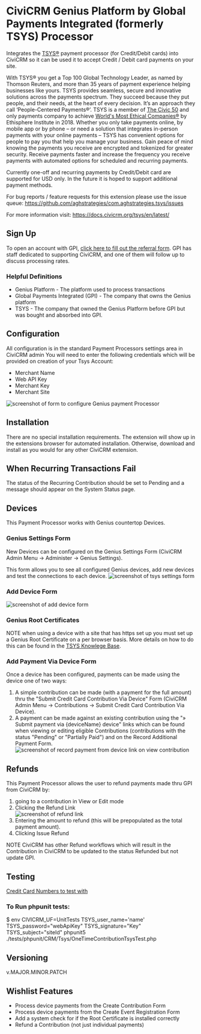 # CiviCRM Genius Platform by Global Payments Integrated (formerly TSYS) Processor

Integrates the [TSYS®](https://www.tsys.com/) payment processor (for Credit/Debit cards) into CiviCRM so it can be used it to accept Credit / Debit card payments on your site.

With TSYS® you get a Top 100 Global Technology Leader, as named by Thomson Reuters, and more than 35 years of payment experience helping businesses like yours. TSYS provides seamless, secure and innovative solutions across the payments spectrum. They succeed because they put people, and their needs, at the heart of every decision. It’s an approach they call ‘People-Centered Payments®’. TSYS is a member of [The Civic 50](https://www.pointsoflight.org/) and only payments company to achieve [World's Most Ethical Companies®](https://www.worldsmostethicalcompanies.com/honorees/) by Ethisphere Institute in 2018. Whether you only take payments online, by mobile app or by phone – or need a solution that integrates in-person payments with your online payments – TSYS has convenient options for people to pay you that help you manage your business.  Gain peace of mind knowing the payments you receive are encrypted and tokenized for greater security. Receive payments faster and increase the frequency you receive payments with automated options for scheduled and recurring payments.

Currently one-off and recurring payments by Credit/Debit card are supported for USD only.  In the future it is hoped to support additional payment methods.

For bug reports / feature requests for this extension please use the issue queue: https://github.com/aghstrategies/com.aghstrategies.tsys/issues

For more information visit: https://docs.civicrm.org/tsys/en/latest/

## Sign Up
To open an account with GPI, [click here to fill out the referral form](https://asnp.secure.force.com/appref?partnerId=a0F0y00000yu14J). GPI has staff dedicated to supporting CiviCRM, and one of them will follow up to discuss processing rates.

### Helpful Definitions
+ Genius Platform - The platform used to process transactions
+ Global Payments Integrated (GPI) - The company that owns the Genius platform
+ TSYS - The company that owned the Genius Platform before GPI but was bought and absorbed into GPI.

## Configuration
All configuration is in the standard Payment Processors settings area in CiviCRM admin
You will need to enter the following credentials which will be provided on creation of your Tsys Account:

+ Merchant Name
+ Web API Key
+ Merchant Key
+ Merchant Site

![screenshot of form to configure Genius payment Processor](/images/screenToConfigureTSYScredentials.png)

## Installation
There are no special installation requirements.
The extension will show up in the extensions browser for automated installation.
Otherwise, download and install as you would for any other CiviCRM extension.

## When Recurring Transactions Fail
The status of the Recurring Contribution should be set to Pending and a message should appear on the System Status page.

## Devices
This Payment Processor works with Genius countertop Devices.

### Genius Settings Form
New Devices can be configured on the Genius Settings Form (CiviCRM Admin Menu -> Administer -> Genius Settings).

This form allows you to see all configured Genius devices, add new devices and test the connections to each device.
![screenshot of tsys settings form](/images/testDevice.png)

### Add Device Form
![screenshot of add device form](/images/newDevice.png)

### Genius Root Certificates
NOTE when using a device with a site that has https set up you must set up a Genius Root Certificate on a per browser basis. More details on how to do this can be found in the [TSYS Knowlege Base](https://docs.tsysmerchant.com/knowledge-base/faqs/how-do-i-install-the-genius-root-certificate).

### Add Payment Via Device Form
Once a device has been configured, payments can be made using the device one of two ways:
1. A simple contribution can be made (with a payment for the full amount) thru the "Submit Credit Card Contribution Via Device" Form (CiviCRM Admin Menu -> Contributions -> Submit Credit Card Contribution Via Device).
2. A payment can be made against an existing contribution using the "» Submit payment via {deviceName} device" links which can be found when viewing or editing eligible Contributions (contributions with the status "Pending" or "Partially Paid") and on the Record Additional Payment Form.
![screenshot of record payment from device link on view contribution](/images/view.png)

## Refunds
This Payment Processor allows the user to refund payments made thru GPI from CiviCRM by:
1. going to a contribution in View or Edit mode
2. Clicking the Refund Link  
![screenshot of refund link](/images/refundLink.png)
3. Entering the amount to refund (this will be prepopulated as the total payment amount).
4. Clicking Issue Refund

NOTE CiviCRM has other Refund workflows which will result in the Contribution in CiviCRM to be updated to the status Refunded but not update GPI.

## Testing
[Credit Card Numbers to test with](https://docs.tsysmerchant.com/knowledge-base/testing-certification-tools/test-processor)

### To Run phpunit tests:
$ env CIVICRM_UF=UnitTests TSYS_user_name='name' TSYS_password="webApiKey" TSYS_signature="Key" TSYS_subject="siteId" phpunit5 ./tests/phpunit/CRM/Tsys/OneTimeContributionTsysTest.php

## Versioning
v.MAJOR.MINOR.PATCH

## Wishlist Features
+ Process device payments from the Create Contribution Form
+ Process device payments from the Create Event Registration Form
+ Add a system check for if the Root Certificate is installed correctly
+ Refund a Contribution (not just individual payments)
